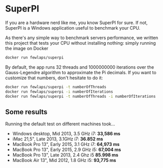 # SuperPI
If you are a hardware nerd like me, you know SuperPI for sure. If not, SuperPI is a Windows application useful to benchmark your CPU.

As there's any simple way to benchmark servers performance, we written this project that tests your CPU without installing nothing: simply running the image on Docker

```bash
docker run fewlaps/superpi
```

By default, the app runs 32 threads and 1000000000 iterations over the Gauss-Legendre algorithm to approximate the Pi decimals. If you want to customize that numbers, don't hesitate to do it:

```bash
docker run fewlaps/superpi -t numberOfThreads
docker run fewlaps/superpi -i numberOfIterations
docker run fewlaps/superpi -t numberOfThreads -i numberOfIterations
```

## Some results

Running the default test on different machines took...
- Windows desktop, Mid 2013, 3.5 GHz i7: **33,586 ms**
- iMac 21,5", Late 2013, 3.1GHz i7: **36.852 ms**
- MacBook Pro 13", Early 2015, 3.1 GHz i7: **64,973 ms**
- MacBook Pro 13", Early 2015, 2.9 GHz i5: **67,004 ms**
- MacBook Pro 13", Late 2013, 2.4 Ghz i5 **85.998 ms**
- MacBook Air 13", Mid 2012, 1.8 GHz i5: **93,775 ms**
